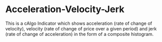 # Acceleration-Velocity-Jerk
This is a cAlgo Indicator which shows acceleration (rate of change of velocity), velocity (rate of change of price over a given period) and jerk (rate of change of acceleration) in the form of a composite histogram. 
